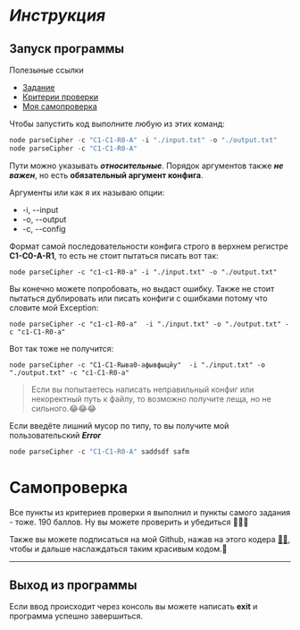 # *Инструкция*

## Запуск программы ##
 Полезыные ссылки
 + [Задание](https://github.com/rolling-scopes-school/basic-nodejs-course/blob/master/descriptions/ciphering-cli-tool.md)
 + [Критерии проверки](https://github.com/rolling-scopes-school/basic-nodejs-course/blob/master/cross-check/ciphering-cli-tool.md)
 + [Моя самопроверка](#self-test)

Чтобы запустить код выполните любую из этих команд:

```javascript
node parseCipher -c "C1-C1-R0-A" -i "./input.txt" -o "./output.txt"
node parseCipher -c "C1-C1-R0-A"
```
Пути можно указывать ***относительные***. Порядок аргументов также ***не важен***, но есть **обязательный аргумент конфига**. 

Аргументы или как я их называю опции:
+ -i, --input
+ -o, --output
+ -c, --config

Формат самой последовательности конфига строго в верхнем регистре **C1-C0-A-R1**, то есть не стоит пытаться писать вот так:
``` 
node parseCipher -c "с1-с1-R0-a" -i "./input.txt" -o "./output.txt"
```

Вы конечно можете попробовать, но выдаст ошибку. Также не стоит пытаться дублировать или писать конфиги с ошибками потому что словите мой Exсeption:

``` 
node parseCipher -c "с1-с1-R0-a"  -i "./input.txt" -o "./output.txt" -c "с1-C1-R0-a"
```
Вот так тоже не получится:
``` 
node parseCipher -c "С1-С1-Rыва0-aфывфыцйу"  -i "./input.txt" -o "./output.txt" -c "с1-C1-R0-a"
```
<a id="self-test"></a>
>Если вы попытаетесь написать неправильный конфиг или некоректный путь к файлу, то возможно получите леща, но не сильного.😂😂😂

Если введёте лишний мусор по типу, то вы получите мой пользовательский __***Error***__
```javascript
node parseCipher -c "C1-C1-R0-A" saddsdf safm 
```

# Самопроверка #

Все пункты из критериев проверки я выполнил и пункты самого задания - тоже. 190 баллов. Ну вы можете проверить и убедиться 🥳🥳🥳

Также вы можете подписаться на мой Github, нажав на этого кодера [👨‍💻](https://github.com/Mario2280), чтобы и дальше наслаждаться таким красивым кодом.👋

---
## Выход из программы ##

Если ввод происходит через консоль вы можете написать **exit** и программа успешно завершиться.
